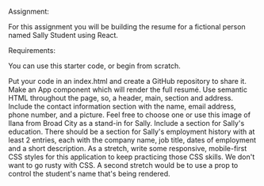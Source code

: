 Assignment:

For this assignment you will be building the resume for a fictional person named Sally Student using React.

Requirements:

You can use this starter code, or begin from scratch.

Put your code in an index.html and create a GitHub repository to share it.
Make an App component which will render the full resumé.
Use semantic HTML throughout the page, so, a header, main, section and address.
Include the contact information section with the name, email address, phone number, and a picture. Feel free to choose one or use this image of Ilana from Broad City as a stand-in for Sally.
Include a section for Sally's education.
There should be a section for Sally's employment history with at least 2 entries, each with the company name, job title, dates of employment and a short description.
As a stretch, write some responsive, mobile-first CSS styles for this application to keep practicing those CSS skills. We don't want to go rusty with CSS.
A second stretch would be to use a prop to control the student's name that's being rendered.
